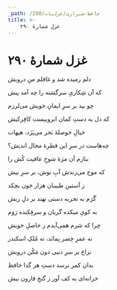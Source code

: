 ```yaml
---
_path: /حافظ-شیرازی/غزلیات/290
title: >-
    غزل شمارهٔ ۲۹۰
---
```

# غزل شمارهٔ ۲۹۰

<div class="b" id="bn1"><div class="m1"><p>دلم رمیده شد و غافلم منِ درویش</p></div>
<div class="m2"><p>که آن شِکاریِ سرگشته را چه آمد پیش</p></div></div>
<div class="b" id="bn2"><div class="m1"><p>چو بید بر سرِ ایمانِ خویش می‌لرزم</p></div>
<div class="m2"><p>که دل به دستِ کمان ابروییست کافِرکیش</p></div></div>
<div class="b" id="bn3"><div class="m1"><p>خیالِ حوصلهٔ بَحر می‌پَزَد، هیهات</p></div>
<div class="m2"><p>چه‌هاست در سرِ این قطرهٔ محال اندیش؟</p></div></div>
<div class="b" id="bn4"><div class="m1"><p>بنازم آن مژهٔ شوخِ عافیت کُش را</p></div>
<div class="m2"><p>که موج می‌زندش آبِ نوش، بر سرِ نیش</p></div></div>
<div class="b" id="bn5"><div class="m1"><p>ز آستینِ طبیبان هزار خون بچکد</p></div>
<div class="m2"><p>گَرَم به تجربه دستی نهند بر دلِ ریش</p></div></div>
<div class="b" id="bn6"><div class="m1"><p>به کویِ میکده گریان و سرفِکنده رَوَم</p></div>
<div class="m2"><p>چرا که شرم همی‌آیدم ز حاصلِ خویش</p></div></div>
<div class="b" id="bn7"><div class="m1"><p>نه عمرِ خِضر بِمانَد، نه مُلکِ اسکندر</p></div>
<div class="m2"><p>نزاع بر سرِ دنیی دون مَکُن درویش</p></div></div>
<div class="b" id="bn8"><div class="m1"><p>بدان کمر نرسد دستِ هر گدا حافظ</p></div>
<div class="m2"><p>خزانه‌ای به کف آور ز گنجِ قارون بیش</p></div></div>
